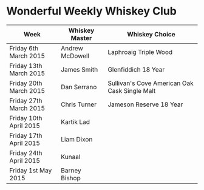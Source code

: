 # Wonderful Weekly Whiskey Club

| Week                  | Whiskey Master  | Whiskey Choice                                |
|-----------------------|-----------------|-----------------------------------------------|
|Friday 6th March 2015  | Andrew McDowell | Laphroaig Triple Wood                         |
|Friday 13th March 2015 | James Smith     | Glenfiddich 18 Year                           |
|Friday 20th March 2015 | Dan Serrano     | Sullivan's Cove American Oak Cask Single Malt | 
|Friday 27th March 2015 | Chris Turner    | Jameson Reserve 18 Year                       |
|Friday  10th April 2015 | Kartik Lad      |                                               |
|Friday 17th April 2015 | Liam Dixon      |                                               |
|Friday 24th April 2015 | Kunaal          |                                               |
|Friday 1st May 2015    | Barney Bishop   |                                               |

